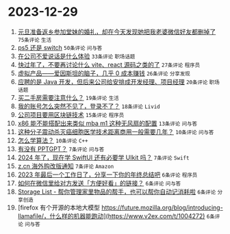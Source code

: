 # 2023-12-29

1. [元旦准备返乡参加堂妹的婚礼，却在今天发现她把我老婆微信好友都删掉了](https://www.v2ex.com/t/1004269) `75条评论` `生活`
1. [ps5 还是 switch](https://www.v2ex.com/t/1004267) `50条评论` `问与答`
1. [在公司不爱说话是什么体验](https://www.v2ex.com/t/1004274) `33条评论` `职场话题`
1. [快过年了，不要再讨论什么 vite、react 源码之类的了](https://www.v2ex.com/t/1004292) `27条评论` `程序员`
1. [虚拟产品——爱因斯坦的脑子，几乎 0 成本赚钱](https://www.v2ex.com/t/1004265) `26条评论` `分享发现`
1. [应聘的是 Java 开发，但后来公司给安排成开发经理、项目经理](https://www.v2ex.com/t/1004296) `20条评论` `职场话题`
1. [买二手房需要注意什么？](https://www.v2ex.com/t/1004270) `19条评论` `生活`
1. [我的账号怎么突然不见了，登录不了？](https://www.v2ex.com/t/1004284) `18条评论` `Livid`
1. [公司项目要用区块链技术](https://www.v2ex.com/t/1004281) `15条评论` `程序员`
1. [x86 能不能搭配出来类似 mba m1 这种无风扇的配置](https://www.v2ex.com/t/1004279) `13条评论` `问与答`
1. [这种分子震动杀灭癌细胞医学技术距离商用一般需要几年？](https://www.v2ex.com/t/1004302) `10条评论` `问与答`
1. [怎么学算法？](https://www.v2ex.com/t/1004287) `10条评论` `C++`
1. [有没有 PPTGPT？](https://www.v2ex.com/t/1004291) `7条评论` `问与答`
1. [2024 年了，现在学 SwiftUI 还有必要学 UIkit 吗？](https://www.v2ex.com/t/1004278) `7条评论` `Swift`
1. [z.cn 海外购改版通知](https://www.v2ex.com/t/1004268) `7条评论` `Amazon`
1. [2023 年最后一个工作日了，分享一下你的年终总结吧](https://www.v2ex.com/t/1004314) `6条评论` `程序员`
1. [如何在微信里给对方发送「方便好看」的链接？](https://www.v2ex.com/t/1004310) `6条评论` `问与答`
1. [Storage List - 帮你管理家里物品的帮手，也可以帮你自动记消耗啦](https://www.v2ex.com/t/1004276) `6条评论` `分享创造`
1. [firefox 有个开源的本地大模型 https://future.mozilla.org/blog/introducing-llamafile/，什么样的机器能跑动](https://www.v2ex.com/t/1004272) `6条评论` `问与答`
